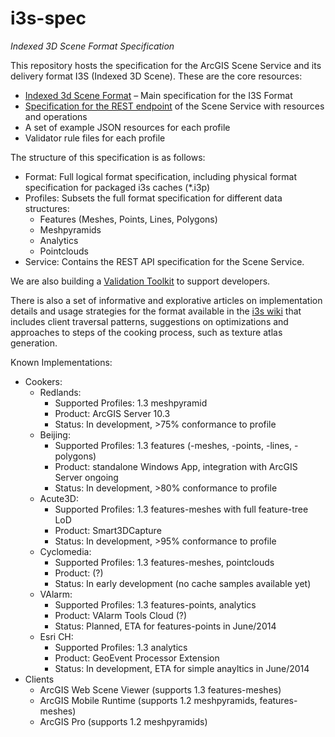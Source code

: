 i3s-spec
========

*Indexed 3D Scene Format Specification*

This repository hosts the specification for the ArcGIS Scene Service and its delivery format I3S (Indexed 3D Scene). These are the core resources:

-	[Indexed 3d Scene Format](./format/Indexed%203d%20Scene%20Format%20Specification.md) – Main specification for the I3S Format
-	[Specification for the REST endpoint](./service/SceneService.md) of the Scene Service with resources and operations
-	A set of example JSON resources for each profile
-   Validator rule files for each profile

The structure of this specification is as follows:
- Format: Full logical format specification, including  physical format specification for packaged i3s caches (*.i3p)
- Profiles: Subsets the full format specification for different data structures: 
    - Features (Meshes, Points, Lines, Polygons)
	- Meshpyramids 
    - Analytics 
    - Pointclouds
- Service: Contains the REST API specification for the Scene Service.

We are also building a [Validation Toolkit](https://devtopia.esri.com/Zurich-R-D-Center/i3s-validator) to support developers.

There is also a set of informative and explorative articles on implementation details and usage strategies for the format available in the [i3s wiki](https://devtopia.esri.com/Zurich-R-D-Center/i3s-spec/wiki/_pages) that includes client traversal patterns, suggestions on optimizations and approaches to steps of the cooking process, such as texture atlas generation.

Known Implementations:

- Cookers:
    - Redlands: 
        - Supported Profiles: 1.3 meshpyramid
        - Product: ArcGIS Server 10.3
        - Status: In development, >75% conformance to profile
    - Beijing:
        - Supported Profiles: 1.3 features (-meshes, -points, -lines, -polygons)
        - Product: standalone Windows App, integration with ArcGIS Server ongoing
        - Status: In development, >80% conformance to profile
    - Acute3D:
        - Supported Profiles: 1.3 features-meshes with full feature-tree LoD
        - Product: Smart3DCapture
        - Status: In development, >95% conformance to profile
    - Cyclomedia: 
        - Supported Profiles: 1.3 features-meshes, pointclouds
        - Product: (?)
        - Status: In early development (no cache samples available yet)
    - VAlarm: 
        - Supported Profiles: 1.3 features-points, analytics
        - Product: VAlarm Tools Cloud (?)
        - Status: Planned, ETA for features-points in June/2014
    - Esri CH:
        - Supported Profiles: 1.3 analytics
        - Product: GeoEvent Processor Extension
        - Status: In development, ETA for simple anayltics in June/2014
- Clients
    - ArcGIS Web Scene Viewer (supports 1.3 features-meshes) 
    - ArcGIS Mobile Runtime (supports 1.2 meshpyramids, features-meshes)
    - ArcGIS Pro (supports 1.2 meshpyramids)
